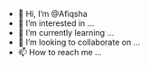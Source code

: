 - 👋 Hi, I’m @Afiqsha
- 👀 I’m interested in ...
- 🌱 I’m currently learning ...
- 💞️ I’m looking to collaborate on ...
- 📫 How to reach me ...

<!---
Afiqsha/Afiqsha is a ✨ special ✨ repository because its `README.md` (this file) appears on your GitHub profile.
You can click the Preview link to take a look at your changes.
--->
